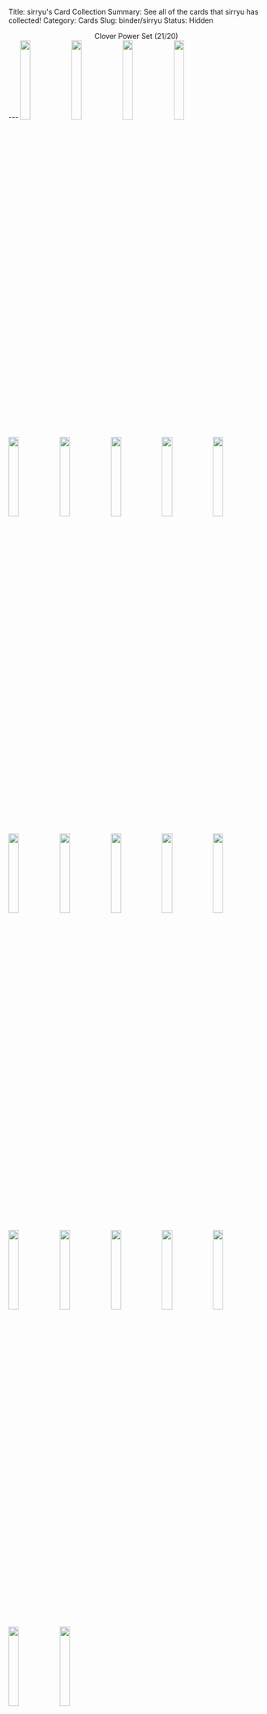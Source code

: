 Title: sirryu's Card Collection
Summary: See all of the cards that sirryu has collected!
Category: Cards
Slug: binder/sirryu
Status: Hidden

<center>Clover Power Set (21/20)</center>
---
<span title='2 Cards'><a href='/card/21237ee9b3ca1/'><img src='/images/cards/21237ee9b3ca1-small.png' width='20%'></a></span><span title='2 Cards'><a href='/card/7cc1d724b2621/'><img src='/images/cards/7cc1d724b2621-small.png' width='20%'></a></span><span title='5 Cards'><a href='/card/547c93afbd692/'><img src='/images/cards/547c93afbd692-small.png' width='20%'></a></span><span title='7 Cards'><a href='/card/fc19809dc9183/'><img src='/images/cards/fc19809dc9183-small.png' width='20%'></a></span><span title='3 Cards'><a href='/card/5728258ed23d4/'><img src='/images/cards/5728258ed23d4-small.png' width='20%'></a></span><span title='7 Cards'><a href='/card/282f0b71360a5/'><img src='/images/cards/282f0b71360a5-small.png' width='20%'></a></span><span title='5 Cards'><a href='/card/c4ce84b15fed7/'><img src='/images/cards/c4ce84b15fed7-small.png' width='20%'></a></span><span title='4 Cards'><a href='/card/b92b48f7f5e28/'><img src='/images/cards/b92b48f7f5e28-small.png' width='20%'></a></span><span title='2 Cards'><a href='/card/96487ec96fb09/'><img src='/images/cards/96487ec96fb09-small.png' width='20%'></a></span><span title='12 Cards'><a href='/card/9489c9ff45ad10/'><img src='/images/cards/9489c9ff45ad10-small.png' width='20%'></a></span><span title='7 Cards'><a href='/card/7698bc91a42511/'><img src='/images/cards/7698bc91a42511-small.png' width='20%'></a></span><span title='9 Cards'><a href='/card/d7064d6712ea12/'><img src='/images/cards/d7064d6712ea12-small.png' width='20%'></a></span><span title='11 Cards'><a href='/card/d72e35b107d113/'><img src='/images/cards/d72e35b107d113-small.png' width='20%'></a></span><span title='9 Cards'><a href='/card/e5208a7c3e7e14/'><img src='/images/cards/e5208a7c3e7e14-small.png' width='20%'></a></span><span title='3 Cards'><a href='/card/8afda7024ce515/'><img src='/images/cards/8afda7024ce515-small.png' width='20%'></a></span><span title='7 Cards'><a href='/card/47e418648ab716/'><img src='/images/cards/47e418648ab716-small.png' width='20%'></a></span><span title='11 Cards'><a href='/card/6bbd232a253317/'><img src='/images/cards/6bbd232a253317-small.png' width='20%'></a></span><span title='7 Cards'><a href='/card/19d6ffca4e1818/'><img src='/images/cards/19d6ffca4e1818-small.png' width='20%'></a></span><span title='3 Cards'><a href='/card/b85133aeee1f19/'><img src='/images/cards/b85133aeee1f19-small.png' width='20%'></a></span><span title='1 Card'><a href='/card/24baab34ee5420/'><img src='/images/cards/24baab34ee5420-small.png' width='20%'></a></span><span title='2 Cards'><a href='/card/6ffc23234e8b21/'><img src='/images/cards/6ffc23234e8b21-small.png' width='20%'></a></span><center>Radish Riot Set (21/20)</center>
---
<span title='5 Cards'><a href='/card/83c4720aa822/'><img src='/images/cards/83c4720aa822-small.png' width='20%'></a></span><span title='4 Cards'><a href='/card/ebac18703723/'><img src='/images/cards/ebac18703723-small.png' width='20%'></a></span><span title='2 Cards'><a href='/card/0b8f34452424/'><img src='/images/cards/0b8f34452424-small.png' width='20%'></a></span><span title='4 Cards'><a href='/card/d05b9c77a425/'><img src='/images/cards/d05b9c77a425-small.png' width='20%'></a></span><span title='3 Cards'><a href='/card/3f2139cc3926/'><img src='/images/cards/3f2139cc3926-small.png' width='20%'></a></span><span title='3 Cards'><a href='/card/ffb1eeb66327/'><img src='/images/cards/ffb1eeb66327-small.png' width='20%'></a></span><span title='5 Cards'><a href='/card/f5240da30028/'><img src='/images/cards/f5240da30028-small.png' width='20%'></a></span><span title='1 Card'><a href='/card/5f989bebb229/'><img src='/images/cards/5f989bebb229-small.png' width='20%'></a></span><span title='9 Cards'><a href='/card/86ef1d0db530/'><img src='/images/cards/86ef1d0db530-small.png' width='20%'></a></span><span title='2 Cards'><a href='/card/9bee98d4a331/'><img src='/images/cards/9bee98d4a331-small.png' width='20%'></a></span><span title='7 Cards'><a href='/card/26a11faa1f32/'><img src='/images/cards/26a11faa1f32-small.png' width='20%'></a></span><span title='3 Cards'><a href='/card/bb2681c93233/'><img src='/images/cards/bb2681c93233-small.png' width='20%'></a></span><span title='6 Cards'><a href='/card/05eef9689034/'><img src='/images/cards/05eef9689034-small.png' width='20%'></a></span><span title='5 Cards'><a href='/card/d6550f9acc35/'><img src='/images/cards/d6550f9acc35-small.png' width='20%'></a></span><span title='7 Cards'><a href='/card/8768b8000536/'><img src='/images/cards/8768b8000536-small.png' width='20%'></a></span><span title='2 Cards'><a href='/card/6cfc679a9237/'><img src='/images/cards/6cfc679a9237-small.png' width='20%'></a></span><span title='1 Card'><a href='/card/67d3c2503338/'><img src='/images/cards/67d3c2503338-small.png' width='20%'></a></span><span title='1 Card'><a href='/card/0d4276ecfb39/'><img src='/images/cards/0d4276ecfb39-small.png' width='20%'></a></span><span title='1 Card'><a href='/card/be0ee33cf240/'><img src='/images/cards/be0ee33cf240-small.png' width='20%'></a></span><span title='1 Card'><a href='/card/b92b7a1bac41/'><img src='/images/cards/b92b7a1bac41-small.png' width='20%'></a></span><span title='1 Card'><a href='/card/b3973e816b42/'><img src='/images/cards/b3973e816b42-small.png' width='20%'></a></span><center>Solar Song Set (13/20)</center>
---
<span title='2 Cards'><a href='/card/6c0569a38a6b/'><img src='/images/cards/6c0569a38a6b-small.png' width='20%'></a></span><span title='1 Card'><a href='/card/7f1e79265836/'><img src='/images/cards/7f1e79265836-small.png' width='20%'></a></span><img src='/images/cards/back-small.png' width='20%'><span title='2 Cards'><a href='/card/574baa8ef5d4/'><img src='/images/cards/574baa8ef5d4-small.png' width='20%'></a></span><span title='1 Card'><a href='/card/4b517d7ae5d4/'><img src='/images/cards/4b517d7ae5d4-small.png' width='20%'></a></span><img src='/images/cards/back-small.png' width='20%'><span title='1 Card'><a href='/card/25204c6a059e/'><img src='/images/cards/25204c6a059e-small.png' width='20%'></a></span><span title='1 Card'><a href='/card/28c5ba254e54/'><img src='/images/cards/28c5ba254e54-small.png' width='20%'></a></span><span title='1 Card'><a href='/card/e8c848f88a97/'><img src='/images/cards/e8c848f88a97-small.png' width='20%'></a></span><span title='1 Card'><a href='/card/127f764a7d4f/'><img src='/images/cards/127f764a7d4f-small.png' width='20%'></a></span><span title='1 Card'><a href='/card/534c4c920c48/'><img src='/images/cards/534c4c920c48-small.png' width='20%'></a></span><img src='/images/cards/back-small.png' width='20%'><span title='1 Card'><a href='/card/38ed77372281/'><img src='/images/cards/38ed77372281-small.png' width='20%'></a></span><img src='/images/cards/back-small.png' width='20%'><img src='/images/cards/back-small.png' width='20%'><img src='/images/cards/back-small.png' width='20%'><span title='2 Cards'><a href='/card/4d08a2237477/'><img src='/images/cards/4d08a2237477-small.png' width='20%'></a></span><img src='/images/cards/back-small.png' width='20%'><span title='1 Card'><a href='/card/0d266637bc8a/'><img src='/images/cards/0d266637bc8a-small.png' width='20%'></a></span><span title='1 Card'><a href='/card/67316e85e056/'><img src='/images/cards/67316e85e056-small.png' width='20%'></a></span>
---
<center><h2>Event Cards (3)</h2></center>
---
<center><a href='/card/b8ad08aca188/'><img src='/images/cards/b8ad08aca188-small.png' width='20%'></a><a href='/card/364608a3e2f1/'><img src='/images/cards/364608a3e2f1-small.png' width='20%'></a><a href='/card/11ed4acddac8/'><img src='/images/cards/11ed4acddac8-small.png' width='20%'></a></center>